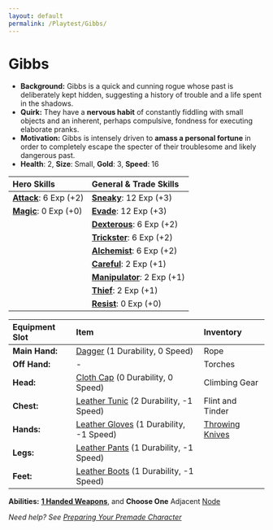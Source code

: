 ```yaml
---
layout: default
permalink: /Playtest/Gibbs/
---
```

# Gibbs

- **Background:** Gibbs is a quick and cunning rogue whose past is deliberately kept hidden, suggesting a history of trouble and a life spent in the shadows.
- **Quirk:** They have a **nervous habit** of constantly fiddling with small objects and an inherent, perhaps compulsive, fondness for executing elaborate pranks.
- **Motivation:** Gibbs is intensely driven to **amass a personal fortune** in order to completely escape the specter of their troublesome and likely dangerous past.
- **Health**: 2, **Size**: Small, **Gold**: 3, **Speed**: 16

| **Hero Skills**                                                                  | **General & Trade Skills**                                                                      |
| :------------------------------------------------------------------------------- | :---------------------------------------------------------------------------------------------- |
| **[Attack]({{site.baseurl}}/PlayerResources/Skills/Attack/#Attack)**: 6 Exp (+2) | **[Sneaky]({{site.baseurl}}/PlayerResources/Skills/Sneaky/#Sneaky)**: 12 Exp (+3)               |
| **[Magic]({{site.baseurl}}/PlayerResources/Skills/Magic/#Magic)**: 0 Exp (+0)    | **[Evade]({{site.baseurl}}/PlayerResources/Skills/Evade/#Evade)**: 12 Exp (+3)                  |
|                                                                                  | **[Dexterous]({{site.baseurl}}/PlayerResources/Skills/Dexterous/#Dexterous)**: 6 Exp (+2)       |
|                                                                                  | **[Trickster]({{site.baseurl}}/PlayerResources/Skills/Trickster/#Trickster)**: 6 Exp (+2)       |
|                                                                                  | **[Alchemist]({{site.baseurl}}/PlayerResources/Skills/Alchemist/#Alchemist)**: 6 Exp (+2)       |
|                                                                                  | **[Careful]({{site.baseurl}}/PlayerResources/Skills/Careful/#Careful)**: 2 Exp (+1)             |
|                                                                                  | **[Manipulator]({{site.baseurl}}/PlayerResources/Skills/Manipulator/#Manipulator)**: 2 Exp (+1) |
|                                                                                  | **[Thief]({{site.baseurl}}/PlayerResources/Skills/Thief/#Thief)**: 2 Exp (+1)                   |
|                                                                                  | **[Resist]({{site.baseurl}}/PlayerResources/Skills/Resist/#Resist)**: 0 Exp (+0)                |

| **Equipment Slot** | **Item** | **Inventory** |
| :----------------- | :------------------------------------------------------------------------------------------------------------------------ | :------------------------------------------------------------------------------------ |
| **Main Hand:** | [Dagger]({{site.baseurl}}/PlayerResources/Equipment/Weapons/Dagger/) (1 Durability, 0 Speed) | Rope |
| **Off Hand:** | - | Torches |
| **Head:** | [Cloth Cap]({{site.baseurl}}/PlayerResources/Equipment/Armor/ClothCap/) (0 Durability, 0 Speed) | Climbing Gear |
| **Chest:** | [Leather Tunic]({{site.baseurl}}/PlayerResources/Equipment/Armor/LeatherTunic/) (2 Durability, -1 Speed) | Flint and Tinder |
| **Hands:** | [Leather Gloves]({{site.baseurl}}/PlayerResources/Equipment/Armor/LeatherGloves/) (1 Durability, -1 Speed) | [Throwing Knives]({{site.baseurl}}/PlayerResources/Equipment/Weapons/ThrowingKnives/) |
| **Legs:** | [Leather Pants]({{site.baseurl}}/PlayerResources/Equipment/Armor/LeatherPants/) (1 Durability, -1 Speed) | |
| **Feet:** | [Leather Boots]({{site.baseurl}}/PlayerResources/Equipment/Armor/LeatherBoots/) (1 Durability, -1 Speed) | |

**Abilities:** **[1 Handed Weapons]({{site.baseurl}}/PlayerResources/Abilities/1HandedWeapons/#1-Handed-Weapons)**, and **Choose One** Adjacent [Node](https://raw.githubusercontent.com/SmashXanadu/Expeditions/refs/heads/main/images/HeroGridSheet.png)

*Need help? See [Preparing Your Premade Character]({{site.baseurl}}/Playtest/Prepare/)*